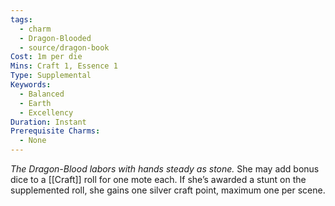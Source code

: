 ```yaml
---
tags:
  - charm
  - Dragon-Blooded
  - source/dragon-book
Cost: 1m per die
Mins: Craft 1, Essence 1
Type: Supplemental
Keywords:
  - Balanced
  - Earth
  - Excellency
Duration: Instant
Prerequisite Charms:
  - None
---
```

*The Dragon-Blood labors with hands steady as stone.*
She may add bonus dice to a [[Craft]] roll for one mote each. If she’s awarded a stunt on the supplemented roll, she gains one silver craft point, maximum one per scene.